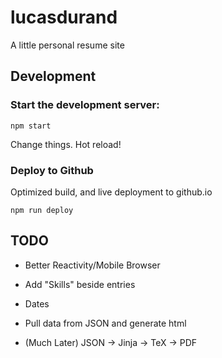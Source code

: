 # lucasdurand
A little personal resume site

## Development

### Start the development server:

`npm start`

Change things. Hot reload!

### Deploy to Github

Optimized build, and live deployment to github.io

`npm run deploy`

## TODO
- Better Reactivity/Mobile Browser
- Add "Skills" beside entries
- Dates
- Pull data from JSON and generate html

- (Much Later) JSON -> Jinja -> TeX -> PDF 